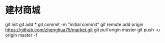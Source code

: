 # 建材商城
git init
git add *
git commit -m "initial commit"
git remote add origin https://github.com/zhenghua75/market.git
git pull origin master
git push -u origin master -f 